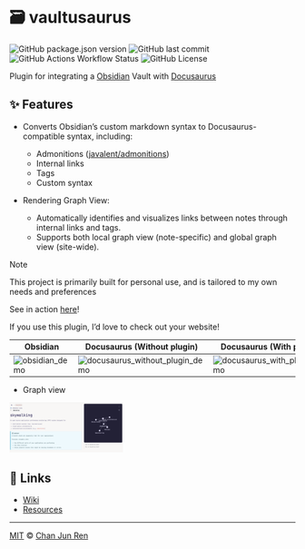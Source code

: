 # 🗃️ vaultusaurus

![GitHub package.json version](https://img.shields.io/github/package-json/v/chanjunren/vaultusaurus)
![GitHub last commit](https://img.shields.io/github/last-commit/chanjunren/vaultusaurus)
![GitHub Actions Workflow Status](https://img.shields.io/github/actions/workflow/status/chanjunren/vaultusaurus/build.yml)
![GitHub License](https://img.shields.io/github/license/chanjunren/vaultusaurus)

Plugin for integrating a [Obsidian](https://obsidian.md/) Vault with [Docusaurus](https://docusaurus.io/)

## ✨ Features
- Converts Obsidian’s custom markdown syntax to Docusaurus-compatible syntax, including:
  - Admonitions ([javalent/admonitions](https://github.com/javalent/admonitions))
  - Internal links
  - Tags
  - Custom syntax

- Rendering Graph View:
  - Automatically identifies and visualizes links between notes through internal links and tags.
  - Supports both local graph view (note-specific) and global graph view (site-wide).

> [!NOTE]
> This project is primarily built for personal use, and is tailored to my own needs and preferences
>
> See in action [here](https://chanjunren.github.io)!
> 
> If you use this plugin, I’d love to check out your website!


| Obsidian                                                                                                    | Docusaurus (Without plugin)                                                                                                                   | Docusaurus (With plugin)                                                                                                                |
| ----------------------------------------------------------------------------------------------------------- | --------------------------------------------------------------------------------------------------------------------------------------------- | --------------------------------------------------------------------------------------------------------------------------------------- |
| ![obsidian_demo](https://raw.githubusercontent.com/chanjunren/vaultusaurus/master/assets/obsidian_demo.png) | ![docusaurus_without_plugin_demo](https://raw.githubusercontent.com/chanjunren/vaultusaurus/master/assets/docusaurus_without_plugin_demo.png) | ![docusaurus_with_plugin_demo](https://raw.githubusercontent.com/chanjunren/vaultusaurus/master/assets/docusaurus_with_plugin_demo.png) |

- Graph view

<img alt="Local graph view" src="https://raw.githubusercontent.com/chanjunren/vaultusaurus/master/assets/vaultusaurus_demo.png" width="200px">

## 🔗 Links
- [Wiki](https://github.com/chanjunren/vaultusaurus/wiki)
- [Resources](https://github.com/chanjunren/vaultusaurus/wiki/Resources)

---

[MIT][license] © [Chan Jun Ren][author]

[license]: license
[author]: https://chanjunren.github.io
